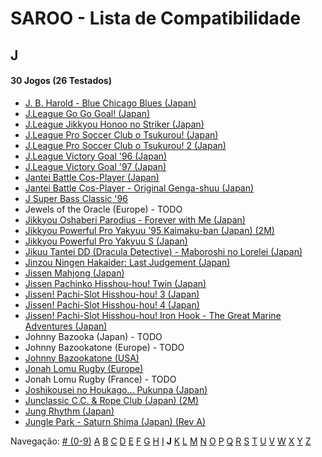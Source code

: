 # SAROO - Lista de Compatibilidade

## J

#### 30 Jogos (26 Testados)

- [J. B. Harold - Blue Chicago Blues (Japan)](../../../Regions/Retails/Japan/T-5302G/01/README.md)
- [J.League Go Go Goal! (Japan)](../../../Regions/Retails/Japan/T-3602G/README.md)
- [J.League Jikkyou Honoo no Striker (Japan)](../../../Regions/Retails/Japan/T-9528G/01/README.md)
- [J.League Pro Soccer Club o Tsukurou! (Japan)](../../../Regions/Retails/Japan/GS-9034/01/README.md)
- [J.League Pro Soccer Club o Tsukurou! 2 (Japan)](../../../Regions/Retails/Japan/GS-9168/01/README.md)
- [J.League Victory Goal '96 (Japan)](../../../Regions/Retails/Japan/GS-9048/01/README.md)
- [J.League Victory Goal '97 (Japan)](../../../Regions/Retails/Japan/GS-9140/01/README.md)
- [Jantei Battle Cos-Player (Japan)](../../../Regions/Retails/Japan/T-34601G/01/README.md)
- [Jantei Battle Cos-Player - Original Genga-shuu (Japan)](../../../Regions/Retails/Japan/T-3466106553/01/README.md)
- [J Super Bass Classic '96](../../../Regions/Retails/Japan/T-18707G/01/README.md)
- Jewels of the Oracle (Europe) - TODO
- [Jikkyou Oshaberi Parodius - Forever with Me (Japan)](../../../Regions/Retails/Japan/T-9513G/01/README.md)
- [Jikkyou Powerful Pro Yakyuu '95 Kaimaku-ban (Japan) (2M)](../../../Regions/Retails/Japan/T-9502G/01/README.md)
- [Jikkyou Powerful Pro Yakyuu S (Japan)](../../../Regions/Retails/Japan/T-9523G/01/README.md)
- [Jikuu Tantei DD (Dracula Detective) - Maboroshi no Lorelei (Japan)](../../../Regions/Retails/Japan/T-2103G/01/README.md)
- [Jinzou Ningen Hakaider: Last Judgement (Japan)](../../../Regions/Retails/Japan/GS-9088/01/README.md)
- [Jissen Mahjong (Japan)](../../../Regions/Retails/Japan/T-15002G/01/README.md)
- [Jissen Pachinko Hisshou-hou! Twin (Japan)](../../../Regions/Retails/Japan/T-2407G/01/README.md)
- [Jissen! Pachi-Slot Hisshou-hou! 3 (Japan)](../../../Regions/Retails/Japan/T-2401G/01/README.md)
- [Jissen! Pachi-Slot Hisshou-hou! 4 (Japan)](../../../Regions/Retails/Japan/T-2406G/01/README.md)
- [Jissen! Pachi-Slot Hisshou-hou! Iron Hook - The Great Marine Adventures (Japan)](../../../Regions/Retails/Japan/T-2404G/01/README.md)
- Johnny Bazooka (Japan) - TODO
- Johnny Bazookatone (Europe) - TODO
- [Johnny Bazookatone (USA)](../../../Regions/Retails/USA/T-7909H/01/README.md)
- [Jonah Lomu Rugby (Europe)](../../../Regions/Retails/Europe/T-12003H50/01/README.md)
- Jonah Lomu Rugby (France) - TODO
- [Joshikousei no Houkago... Pukunpa (Japan)](../../../Regions/Retails/Japan/T-16802G/01/README.md)
- [Junclassic C.C. & Rope Club (Japan) (2M)](../../../Regions/Retails/Japan/T-11403G/01/README.md)
- [Jung Rhythm (Japan)](../../../Regions/Retails/Japan/T-16607G/01/README.md)
- [Jungle Park - Saturn Shima (Japan) (Rev A)](../../../Regions/Retails/Japan/T-18008G/01/README.md)

Navegação:
[# (0-9)](./09.md) [A](./A.md) [B](./B.md) [C](./C.md) [D](./D.md) [E](./E.md) [F](./F.md) [G](./G.md) [H](./H.md) [I](./I.md) **J** [K](./K.md) [L](./L.md) [M](./M.md) [N](./N.md) [O](./O.md) [P](./P.md) [Q](./Q.md) [R](./R.md) [S](./S.md) [T](./T.md) [U](./U.md) [V](./V.md) [W](./W.md) [X](./X.md) [Y](./Y.md) [Z](./Z.md)
